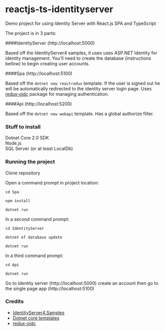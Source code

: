 # reactjs-ts-identityserver
Demo project for using Identity Server with React.js SPA and TypeScript

The project is in 3 parts:

####IdentityServer (http://localhost:5000)

Based off the IdentityServer4 samples, it uses uses ASP.NET Identity for identity management. You'll need to create the database (instructions bellow) to begin creating user accounts.

####Spa (http://localhost:5100)

Based off the `dotnet new reactredux` template. If the user is signed out he will be automatically  redirected to the identity server login page. Uses [redux-oidc](https://github.com/maxmantz/redux-oidc) package for managing authentication.

####Api (http://localhost:5200)

Based off the `dotnet new webapi` template. Has a global authorize filter.


### Stuff to install

Dotnet Core 2.0 SDK  
Node.js  
SQL Server (or at least LocalDb)

### Running the project

Clone repository

Open a command prompt in project location:

`cd Spa`

`npm install`

`dotnet run`


In a second command prompt:

`cd IdentityServer`

`dotnet ef database update`

`dotnet run`

In a third command prompt:


`cd Api`

`dotnet run`

Go to identity server (http://localhost:5000) create an account then go to the single page app (http://localhost:5100)

### Credits

* [IdentityServer4.Samples](https://github.com/IdentityServer/IdentityServer4.Samples)
* [Dotnet core templates](https://github.com/aspnet/JavaScriptServices) 
* [redux-oidc](https://github.com/maxmantz/redux-oidc)
